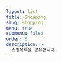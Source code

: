 ```yaml
---
layout: list
title: Shopping
slug: shopping
menu: true
submenu: false
order: 6
description: >
  쇼핑목록을 공유합니다.
---
```

